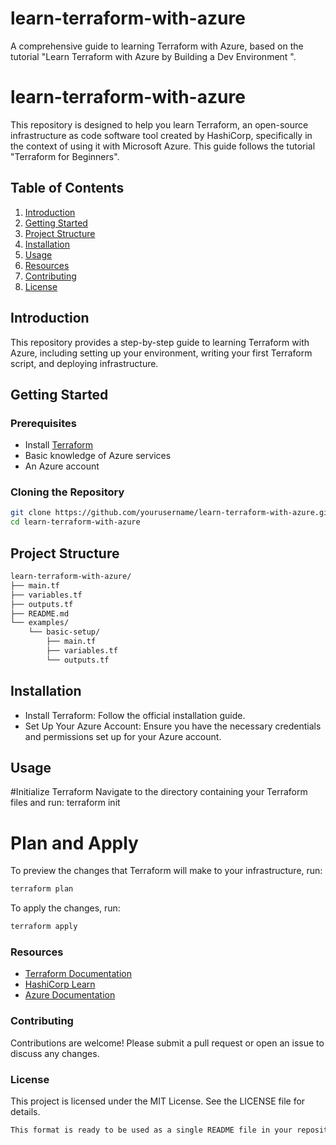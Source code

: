 # learn-terraform-with-azure

A comprehensive guide to learning Terraform with Azure, based on the tutorial "Learn Terraform with Azure by Building a Dev Environment ". 


# learn-terraform-with-azure

This repository is designed to help you learn Terraform, an open-source infrastructure as code software tool created by HashiCorp, specifically in the context of using it with Microsoft Azure. This guide follows the tutorial "Terraform for Beginners".

## Table of Contents

1. [Introduction](#introduction)
2. [Getting Started](#getting-started)
3. [Project Structure](#project-structure)
4. [Installation](#installation)
5. [Usage](#usage)
6. [Resources](#resources)
7. [Contributing](#contributing)
8. [License](#license)

## Introduction

This repository provides a step-by-step guide to learning Terraform with Azure, including setting up your environment, writing your first Terraform script, and deploying infrastructure.

## Getting Started

### Prerequisites

- Install [Terraform](https://www.terraform.io/downloads.html)
- Basic knowledge of Azure services
- An Azure account

### Cloning the Repository

```bash
git clone https://github.com/yourusername/learn-terraform-with-azure.git
cd learn-terraform-with-azure
```
## Project Structure
```bash
learn-terraform-with-azure/
├── main.tf
├── variables.tf
├── outputs.tf
├── README.md
└── examples/
	└── basic-setup/
    	├── main.tf
    	├── variables.tf
    	└── outputs.tf
```
## Installation
- Install Terraform: Follow the official installation guide.
- Set Up Your Azure Account: Ensure you have the necessary credentials and permissions set up for your Azure account.

## Usage
#Initialize Terraform
Navigate to the directory containing your Terraform files and run:
terraform init

# Plan and Apply
To preview the changes that Terraform will make to your infrastructure, run:
```bash
terraform plan
```

To apply the changes, run:
```bash
terraform apply
```

### Resources
- [Terraform Documentation](https://developer.hashicorp.com/terraform/docs)
- [HashiCorp Learn](https://developer.hashicorp.com/tutorials)
- [Azure Documentation](https://learn.microsoft.com/en-us/azure/)

### Contributing
Contributions are welcome! Please submit a pull request or open an issue to discuss any changes.

### License
This project is licensed under the MIT License. See the LICENSE file for details.
```bash
This format is ready to be used as a single README file in your repository.
```
